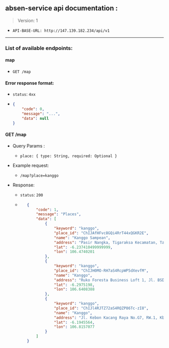 ## absen-service api documentation :
> Version: 1
- ```API-BASE-URL: http://147.139.182.234/api/v1```

-------

### List of available endpoints:

#### map
- `GET /map`

#### Error response format:
 - `status`: `4xx`
 - ```json 
   {
       "code": 0,
       "message": "...",
       "data": null
   }
   ```

#### GET /map
- Query Params :
  - `place: {
         type: String,
         required: Optional
      }`
     
- Example request:
  - `/map?place=kanggo`
  
- Response:
  - `status`: `200`
  - ```json
       {
           "code": 1,
           "message": "Places",
           "data": [
               {
                   "keyword": "kanggo",
                   "place_id": "ChIJAfHFvc8GQi4RrT44xQGKR2E",
                   "name": "Kanggo Sampean",
                   "address": "Pasir Nangka, Tigaraksa Kecamatan, Tangerang, Banten 15720, Indonesia",
                   "lat": -6.237410499999999,
                   "lon": 106.4740201
               },
               {
                   "keyword": "kanggo",
                   "place_id": "ChIJH0MO-RH7aS4RcpWP5dXevfM",
                   "name": "Kanggo",
                   "address": "Ruko Foresta Business Loft 1, Jl. BSD Raya Utama No.32, BSD City, Kec. Pagedangan, Tangerang, Banten 15339, Indonesia",
                   "lat": -6.2975198,
                   "lon": 106.6408388
               },
               {
                   "keyword": "kanggo",
                   "place_id": "ChIJl4RJTZ72aS4RQZP86Tc-zI8",
                   "name": "Kanggo",
                   "address": "Jl. Kebon Kacang Raya No.G7, RW.1, Kb. Melati, Kecamatan Tanah Abang, Kota Jakarta Pusat, Daerah Khusus Ibukota Jakarta 10240, Indonesia",
                   "lat": -6.1945564,
                   "lon": 106.8157077
               }
           ]
       }
    ```